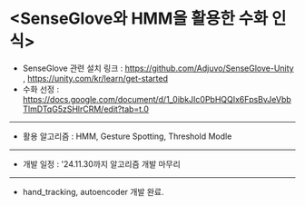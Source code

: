 # <SenseGlove와 HMM을 활용한 수화 인식>

* SenseGlove 관련 설치 링크 : https://github.com/Adjuvo/SenseGlove-Unity , https://unity.com/kr/learn/get-started
* 수화 선정 : https://docs.google.com/document/d/1_0ibkJIc0PbHQQIx6FpsBvJeVbbTlmDTqG5zSHlrCRM/edit?tab=t.0
---
* 활용 알고리즘 : HMM, Gesture Spotting, Threshold Modle
---
* 개발 일정 : '24.11.30까지 알고리즘 개발 마무리
---
* hand_tracking, autoencoder 개발 완료.
